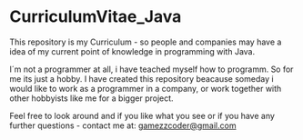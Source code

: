 CurriculumVitae_Java
====================

This repository is my Curriculum - so people and companies may have a idea of my current point of knowledge in programming
with Java.

I´m not a programmer at all, i have teached myself how to programm. So for me its just a hobby. I have created this repository 
beacause someday i would like to work as a programmer in a company, or work together with other hobbyists like me for a bigger
project.

Feel free to look around and if you like what you see or if you have any further questions - contact me at: 
gamezzcoder@gmail.com
